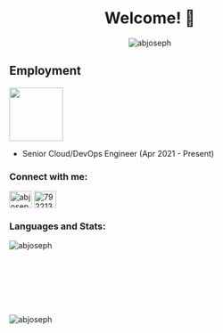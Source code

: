 <h1 align="center">Welcome! 👋</h1>

<p align="center"> <img src="https://komarev.com/ghpvc/?username=abjoseph&label=Profile%20views&color=0e75b6&style=flat" alt="abjoseph" /> </p>


<h2>Employment</h2>

<a href="https://www.rearc.io/careers/"/><img src="https://www.rearc.io/wp-content/uploads/2018/11/Logo.png" width="96"></a>

- Senior Cloud/DevOps Engineer (Apr 2021 - Present)


<p align="left">
<h3 align="left">Connect with me:</h3>
<a href="https://linkedin.com/in/abjoseph-ag" target="blank"><img align="center" src="https://cdn.jsdelivr.net/npm/simple-icons@3.0.1/icons/linkedin.svg" alt="abjoseph" height="30" width="40" /></a>
<a href="https://stackoverflow.com/users/5893754/a-joseph" target="blank"><img align="center" src="https://cdn.jsdelivr.net/npm/simple-icons@3.0.1/icons/stackoverflow.svg" alt="7922135" height="30" width="40" /></a>
</p>

<h3 align="left">Languages and Stats:</h3>

<p><img align="left" src="https://github-readme-stats.vercel.app/api/top-langs/?username=abjoseph&layout=compact" alt="abjoseph" /></p>
<br>
<br>
<br>
<br>
<br>
<br>
<br>
<p><img align="center" src="https://github-readme-stats.vercel.app/api?username=abjoseph&show_icons=true" alt="abjoseph" /></p>
